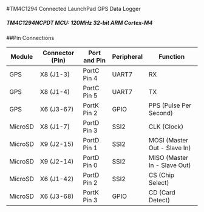 #TM4C1294 Connected LaunchPad GPS Data Logger
##### TM4C1294NCPDT MCU: 120MHz 32-bit ARM Cortex-M4

##Pin Connections

Module  |   Connector (Pin) | Port and Pin | Peripheral | Function
--------|-------------------|--------------|------------|---------
GPS     | X8 (J1-3)         | PortC Pin 4  | UART7      | RX
GPS     | X8 (J1-4)         | PortC Pin 5  | UART7      | TX
GPS     | X6 (J3-67)        | PortK Pin 2  | GPIO       | PPS (Pulse Per Second)
MicroSD | X8 (J1-7)         | PortD Pin 3  | SSI2       | CLK (Clock)
MicroSD | X9 (J2-15)        | PortD Pin 1  | SSI2       | MOSI (Master Out - Slave In)
MicroSD | X9 (J2-14)        | PortD Pin 0  | SSI2       | MISO (Master In - Slave Out)
MicroSD | X6 (J1-42)        | PortD Pin 2  | SSI2       | CS (Chip Select)
MicroSD | X6 (J3-68)        | PortK Pin 3  | GPIO       | CD (Card Detect)
